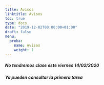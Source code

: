 ```yaml
---
title: Avisos
linktitle: Avisos
toc: true
type: docs
date: "2019-12-02T00:00:00+01:00"
draft: false
menu:
  proba:
    name: Avisos
    weight: 1
---
```



##### No tendremos clase este viernes 14/02/2020

##### Ya pueden consultar la primera tarea

